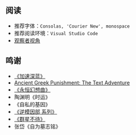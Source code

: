 ## 阅读
- 推荐字体：`Consolas, 'Courier New', monospace`
- 推荐阅读环境：`Visual Studio Code`
- [观察者视角](dev/00676ddb-e0c0-5bd0-b005-e6e046520270.txt)

## 鸣谢
- [《加速深蓝》](http://scp-wiki-cn.wikidot.com/scp-cn-2463)
- [Ancient Greek Punishment: The Text Adventure](https://github.com/pippinbarr/lets-play-ancient-greek-punishment-the-text-adventure)
- [《永恒幻想曲》](https://space.bilibili.com/50992281)
- 陶渊明《时运》
- 《自私的基因》
- [《逆模因部 系列》](http://scp-wiki-cn.wikidot.com/antimemetics-division-hub)
- [《群星不待》](http://scp-wiki-cn.wikidot.com/the-stars-do-not-wait-for-you)
- 张岱《自为墓志铭》
